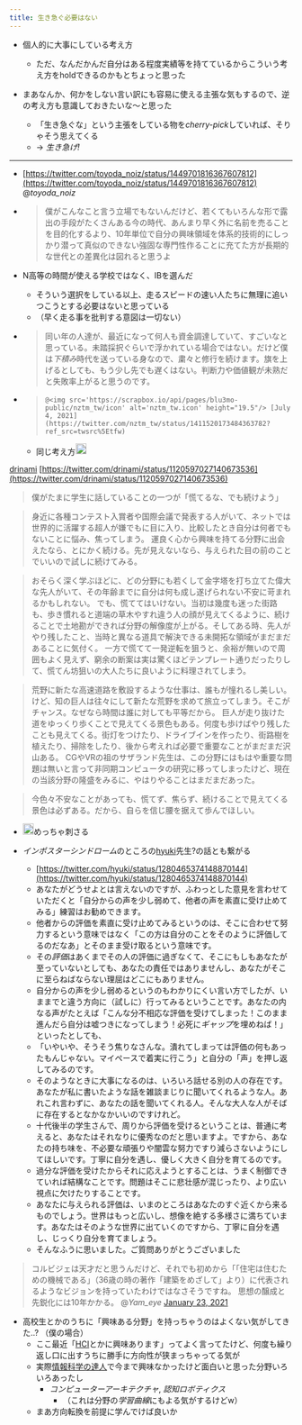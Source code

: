 ```yaml
---
title: 生き急ぐ必要はない
---
```


* 個人的に大事にしている考え方
  
  * ただ、なんだかんだ自分はある程度実績等を持てているからこういう考え方をholdできるのかもとちょっと思った
* まあなんか、何かをしない言い訳にも容易に使える主張な気もするので、逆の考え方も意識しておきたいな〜と思った
  
  * 「生き急ぐな」という主張をしている物を*cherry-pick*していれば、そりゃそう思えてくる
  * → *生き急げ!*

---

* [https://twitter.com/toyoda_noiz/status/1449701816367607812](https://twitter.com/toyoda_noiz/status/1449701816367607812) @*toyoda_noiz*

* 
   > 
   > 僕がこんなこと言う立場でもないんだけど、若くてもいろんな形で露出の手段がたくさんある今の時代、あんまり早く外に名前を売ることを目的化するより、10年単位で自分の興味領域を体系的技術的にしっかり潜って真似のできない強固な専門性作ることに充てた方が長期的な世代との差異化は図れると思うよ

* N高等の時間が使える学校ではなく、IBを選んだ
  
  * そういう選択をしている以上、走るスピードの速い人たちに無理に追いつこうとする必要はないと思っている
  * （早く走る事を批判する意図は一切ない）
* 
   > 
   > 同い年の人達が、最近になって何人も資金調達していて、すごいなと思っている。未踏採択ぐらいで浮かれている場合ではない。だけど僕は*下積み*時代を送っている身なので、粛々と修行を続けます。旗を上げるとしても、もう少し先でも遅くはない。判断力や価値観が未熟だと失敗率上がると思うのです。

* 
   > 
   > ````
   > @<img src='https://scrapbox.io/api/pages/blu3mo-public/nztm_tw/icon' alt='nztm_tw.icon' height="19.5"/> [July 4, 2021](https://twitter.com/nztm_tw/status/1411520173484363782?ref_src=twsrc%5Etfw)
   > ````
  
  * 同じ考え方<img src='https://scrapbox.io/api/pages/blu3mo-public/blu3mo/icon' alt='blu3mo.icon' height="19.5"/>

[drinami](drinami.md)
[https://twitter.com/drinami/status/1120597027140673536](https://twitter.com/drinami/status/1120597027140673536)

 > 
 > 僕がたまに学生に話していることの一つが「慌てるな、でも続けよう」

 > 
 > 身近に各種コンテスト入賞者や国際会議で発表する人がいて、ネットでは世界的に活躍する超人が嫌でもに目に入り、比較したとき自分は何者でもないことに悩み、焦ってしまう。
 > 運良く心から興味を持てる分野に出会えたなら、とにかく続ける。先が見えないなら、与えられた目の前のことでいいので試しに続けてみる。

 > 
 > おそらく深く学ぶほどに、どの分野にも若くして金字塔を打ち立てた偉大な先人がいて、その年齢までに自分は何も成し遂げられない不安に苛まれるかもしれない。
 > でも、慌ててはいけない。当初は幾度も迷った街路も、歩き慣れると道端の草木やすれ違う人の顔が見えてくるように、続けることで土地勘ができれば分野の解像度が上がる。そしてある時、先人がやり残したこと、当時と異なる道具で解決できる未開拓な領域がまだまだあることに気付く。
 > 一方で慌てて一発逆転を狙うと、余裕が無いので周囲もよく見えず、窮余の断案は実は驚くほどテンプレート通りだったりして、慌てん坊狙いの大人たちに良いように料理されてしまう。

 > 
 > 荒野に新たな高速道路を敷設するような仕事は、誰もが憧れるし美しい。けど、知の巨人は往々にして新たな荒野を求めて旅立ってしまう。そこがチャンス。なぜなら時間は誰に対しても平等だから。
 > 巨人が走り抜けた道をゆっくり歩くことで見えてくる景色もある。何度も歩けばやり残したことも見えてくる。街灯をつけたり、ドライブインを作ったり、街路樹を植えたり、掃除をしたり、後から考えれば必要で重要なことがまだまだ沢山ある。
 > CGやVRの祖のサザランド先生は、この分野にはもはや重要な問題は無いと言って非同期コンピュータの研究に移ってしまったけど、現在の当該分野の隆盛をみるに、やはりやることはまだまだあった。

 > 
 > 今色々不安なことがあっても、慌てず、焦らず、続けることで見えてくる景色は必ずある。だから、自らを信じ腰を据えて歩んでほしい。

* <img src='https://scrapbox.io/api/pages/blu3mo-public/blu3mo/icon' alt='blu3mo.icon' height="19.5"/>めっちゃ刺さる

* *インポスターシンドローム*のところの[hyuki](hyuki.md)先生?の話とも繋がる
  
  * [https://twitter.com/hyuki/status/1280465374148870144](https://twitter.com/hyuki/status/1280465374148870144)
  * あなたがどうせよとは言えないのですが、ふわっとした意見を言わせていただくと「自分からの声を少し弱めて、他者の声を素直に受け止めてみる」練習はお勧めできます。
  * 他者からの評価を素直に受け止めてみるというのは、そこに合わせて努力するという意味ではなく「この方は自分のことをそのように評価してるのだなあ」とそのまま受け取るという意味です。
  * その*評価*はあくまでその人の評価に過ぎなくて、そこにもしもあなたが至っていないとしても、あなたの責任ではありませんし、あなたがそこに至らねばならない理屈はどこにもありません。
  * 自分からの声を少し弱めるというのもわかりにくい言い方でしたが、いままでと違う方向に（試しに）行ってみるということです。あなたの内なる声がたとえば「こんな分不相応な評価を受けてしまった！このまま進んだら自分は嘘つきになってしまう！必死に*ギャップ*を埋めねば！」といったとしても、
  * 「いやいや、そうそう焦りなさんな。潰れてしまっては評価の何もあったもんじゃない。マイペースで着実に行こう」と自分の「声」を押し返してみるのです。
  * そのようなときに大事になるのは、いろいろ話せる別の人の存在です。あなたが私に書いたような話を雑談まじりに聞いてくれるような人。あれこれ言わずに、あなたの話を聞いてくれる人。そんな大人な人がそばに存在するとなかなかいいのですけれど。
  * 十代後半の学生さんで、周りから評価を受けるということは、普通に考えると、あなたはそれなりに優秀なのだと思いますよ。ですから、あなたの持ち味を、不必要な頑張りや闇雲な努力ですり減らさないようにしてほしいです。丁寧に自分を遇し、優しく大きく自分を育てるのです。
  * 過分な評価を受けたからそれに応えようとすることは、うまく制御できていれば結構なことです。問題はそこに悲壮感が混じったり、より広い視点に欠けたりすることです。
  * あなたに与えられる評価は、いまのところはあなたのすぐ近くから来るものでしょう。世界はもっと広いし、想像を絶する多様さに満ちています。あなたはそのような世界に出ていくのですから、丁寧に自分を遇し、じっくり自分を育てましょう。
  * そんなふうに思いました。ご質問ありがとうございました

 > 
 > コルビジェは天才だと思うんだけど、それでも初めから「「住宅は住むための機械である」（36歳の時の著作「建築をめざして」より）に代表されるようなビジョンを持っていたわけではなさそうですね。
 > 思想の醸成と先鋭化には10年かかる。
 > @*Yam_eye* [January 23, 2021](https://twitter.com/Yam_eye/status/1352919509900771328?ref_src=twsrc%5Etfw)

* 高校生とかのうちに「興味ある分野」を持っちゃうのはよくない気がしてきた..? （僕の場合）
  * ここ最近「[HCI](HCI.md)とかに興味あります」ってよく言ってたけど、何度も繰り返し口に出すうちに勝手に方向性が狭まっちゃってる気が
  * 実際[情報科学の達人](%E6%83%85%E5%A0%B1%E7%A7%91%E5%AD%A6%E3%81%AE%E9%81%94%E4%BA%BA.md)で今まで興味なかったけど面白いと思った分野いろいろあったし
    * *コンピューターアーキテクチャ*, *認知ロボティクス*
      * （これは分野の*学習曲線*にもよる気がするけどw）
  * まあ方向転換を前提に学んでけば良いか
